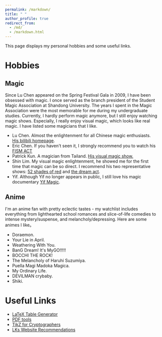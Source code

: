 ```yaml
---
permalink: /markdown/
title: " "
author_profile: true
redirect_from: 
  - /md/
  - /markdown.html
---
```



This page displays my personal hobbies and some useful links.

Hobbies
=======
## Magic

Since Lu Chen appeared on the Spring Festival Gala in 2009, I have been obsessed with magic. I once served as the branch president of the Student Magic Association at Shandong University. The years I spent in the Magic Association were the most memorable for me during my undergraduate studies. Currently, I hardly perform magic anymore, but I still enjoy watching magic shows. Especially, I really enjoy visual magic, which looks like real magic. I have listed some magicians that I like.

- Lu Chen. Almost the enlightenment for all Chinese magic enthusiasts. [His bilibili homepage](https://space.bilibili.com/641975239?spm_id_from=333.1387.follow.user_card.click).
- Eric Chen. If you haven't seen it, I strongly recommend you to watch his [FISM ACT](https://www.bilibili.com/video/BV1tT421X7EQ/?share_source=copy_web&vd_source=2d454ee9022a6b2e70355b6c677a504f)
- Patrick Kun. A magician from Tailand. [His visual magic show.](https://www.bilibili.com/video/BV1dr421F7n1/?share_source=copy_web&vd_source=2d454ee9022a6b2e70355b6c677a504f)
- Shin Lim. My visual magic enlightenment, he showed me for the first time that magic can be so direct. I recommend his two representative shows: [52 shades of red](https://www.bilibili.com/video/BV13x411n7M5/?share_source=copy_web&vd_source=2d454ee9022a6b2e70355b6c677a504f) and [the dream act](https://www.bilibili.com/video/BV1Xx411W7RK/?share_source=copy_web&vd_source=2d454ee9022a6b2e70355b6c677a504f).
- Yif. Although Yif no longer appears in public, I still love his magic documentary [Yif Magic](https://www.bilibili.com/video/BV1d64y187cc/?p=2&share_source=copy_web&vd_source=2d454ee9022a6b2e70355b6c677a504f).


## Anime

I'm an anime fan with pretty eclectic tastes - my watchlist includes everything from lighthearted school romances and slice-of-life comedies to intense mystery/suspense, and melancholy/depressing. Here are some animes I like。

- Doraemon.
- Your Lie in April.
- Weathering With You.
- BanG Dream! It's MyGO!!!!!
- BOCCHI THE ROCK!
- The Melancholy of Haruhi Suzumiya.
- Puella Magi Madoka Magica.
- My Ordinary Life.
- DEVILMAN crybaby.
- Shiki.



Useful Links
=======

- [LaTeX Table Generator](https://www.tablesgenerator.com)
- [PDF tools](https://www.ilovepdf.com/zh-cn)
- [TikZ for Cryptographers](https://www.iacr.org/authors/tikz/)
- [LKs Website Recommendations](https://lkssite.vip)
